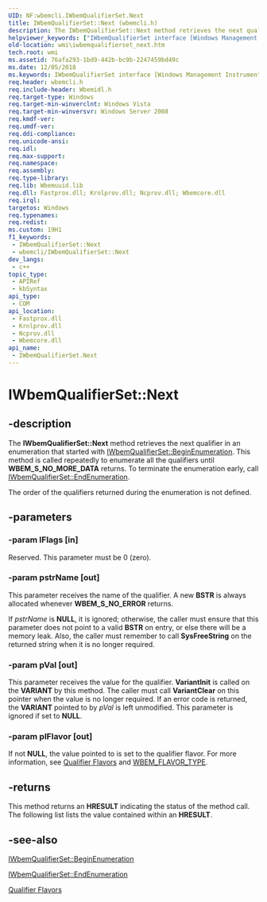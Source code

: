```yaml
---
UID: NF:wbemcli.IWbemQualifierSet.Next
title: IWbemQualifierSet::Next (wbemcli.h)
description: The IWbemQualifierSet::Next method retrieves the next qualifier in an enumeration that started with IWbemQualifierSet::BeginEnumeration.
helpviewer_keywords: ["IWbemQualifierSet interface [Windows Management Instrumentation]","Next method","IWbemQualifierSet.Next","IWbemQualifierSet::Next","Next","Next method [Windows Management Instrumentation]","Next method [Windows Management Instrumentation]","IWbemQualifierSet interface","_hmm_iwbemqualifierset_next","wbemcli/IWbemQualifierSet::Next","wmi.iwbemqualifierset_next"]
old-location: wmi\iwbemqualifierset_next.htm
tech.root: wmi
ms.assetid: 76afa293-1bd9-442b-bc9b-2247459bd49c
ms.date: 12/05/2018
ms.keywords: IWbemQualifierSet interface [Windows Management Instrumentation],Next method, IWbemQualifierSet.Next, IWbemQualifierSet::Next, Next, Next method [Windows Management Instrumentation], Next method [Windows Management Instrumentation],IWbemQualifierSet interface, _hmm_iwbemqualifierset_next, wbemcli/IWbemQualifierSet::Next, wmi.iwbemqualifierset_next
req.header: wbemcli.h
req.include-header: Wbemidl.h
req.target-type: Windows
req.target-min-winverclnt: Windows Vista
req.target-min-winversvr: Windows Server 2008
req.kmdf-ver: 
req.umdf-ver: 
req.ddi-compliance: 
req.unicode-ansi: 
req.idl: 
req.max-support: 
req.namespace: 
req.assembly: 
req.type-library: 
req.lib: Wbemuuid.lib
req.dll: Fastprox.dll; Krnlprov.dll; Ncprov.dll; Wbemcore.dll
req.irql: 
targetos: Windows
req.typenames: 
req.redist: 
ms.custom: 19H1
f1_keywords:
 - IWbemQualifierSet::Next
 - wbemcli/IWbemQualifierSet::Next
dev_langs:
 - c++
topic_type:
 - APIRef
 - kbSyntax
api_type:
 - COM
api_location:
 - Fastprox.dll
 - Krnlprov.dll
 - Ncprov.dll
 - Wbemcore.dll
api_name:
 - IWbemQualifierSet.Next
---
```


# IWbemQualifierSet::Next


## -description

The <b>IWbemQualifierSet::Next</b> method retrieves the next qualifier in an enumeration that started with 
<a href="https://docs.microsoft.com/windows/desktop/api/wbemcli/nf-wbemcli-iwbemqualifierset-beginenumeration">IWbemQualifierSet::BeginEnumeration</a>. This method is called repeatedly to enumerate all the qualifiers until <b>WBEM_S_NO_MORE_DATA</b> returns. To terminate the enumeration early, call 
<a href="https://docs.microsoft.com/windows/desktop/api/wbemcli/nf-wbemcli-iwbemqualifierset-endenumeration">IWbemQualifierSet::EndEnumeration</a>.

The order of the qualifiers returned during the enumeration is not defined.

## -parameters

### -param lFlags [in]

Reserved. This parameter must be 0 (zero).

### -param pstrName [out]

This parameter receives the name of the qualifier. A new <b>BSTR</b> is always allocated whenever <b>WBEM_S_NO_ERROR</b> returns.

If <i>pstrName</i> is <b>NULL</b>, it is ignored; otherwise, the caller must ensure that this parameter does not point to a valid <b>BSTR</b> on entry, or else there will be a memory leak. Also, the caller must remember to call <b>SysFreeString</b> on the returned string when it is no longer required.

### -param pVal [out]

This parameter receives the value for the qualifier. <b>VariantInit</b> is called on the <b>VARIANT</b> by this method. The caller must call <b>VariantClear</b> on this pointer when the value is no longer required. If an error code is returned, the <b>VARIANT</b> pointed to by <i>pVal</i> is left unmodified. This parameter is ignored if set to <b>NULL</b>.

### -param plFlavor [out]

If not <b>NULL</b>, the value pointed to is set to the qualifier flavor. For more information, see 
<a href="https://docs.microsoft.com/windows/desktop/WmiSdk/qualifier-flavors">Qualifier Flavors</a> and <a href="/windows/win32/api/wbemcli/ne-wbemcli-wbem_flavor_type">WBEM_FLAVOR_TYPE</a>.

## -returns

This method returns an <b>HRESULT</b> indicating the status of the method call. The following list lists the value contained within an <b>HRESULT</b>.

## -see-also

<a href="https://docs.microsoft.com/windows/desktop/api/wbemcli/nf-wbemcli-iwbemqualifierset-beginenumeration">IWbemQualifierSet::BeginEnumeration</a>



<a href="https://docs.microsoft.com/windows/desktop/api/wbemcli/nf-wbemcli-iwbemqualifierset-endenumeration">IWbemQualifierSet::EndEnumeration</a>



<a href="https://docs.microsoft.com/windows/desktop/WmiSdk/qualifier-flavors">Qualifier Flavors</a>

